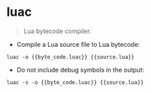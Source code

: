 # luac

> Lua bytecode compiler.

- Compile a Lua source file to Lua bytecode:

`luac -o {{byte_code.luac}} {{source.lua}}`

- Do not include debug symbols in the output:

`luac -s -o {{byte_code.luac}} {{source.lua}}`
